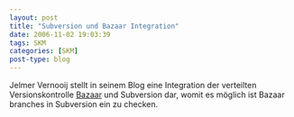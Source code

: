 ```yaml
---
layout: post
title: "Subversion und Bazaar Integration"
date: 2006-11-02 19:03:39
tags: SKM
categories: [SKM]
post-type: blog
---
```

Jelmer Vernooij stellt in seinem Blog eine Integration der verteilten Versionskontrolle
[Bazaar](http://jelmer.vernstok.nl/blog/index.php?/categories/8-bzr "Bazaar") und Subversion dar, womit es möglich ist Bazaar 
branches in Subversion ein zu checken.
